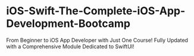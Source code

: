 # iOS-Swift-The-Complete-iOS-App-Development-Bootcamp
From Beginner to iOS App Developer with Just One Course! Fully Updated with a Comprehensive Module Dedicated to SwiftUI!
